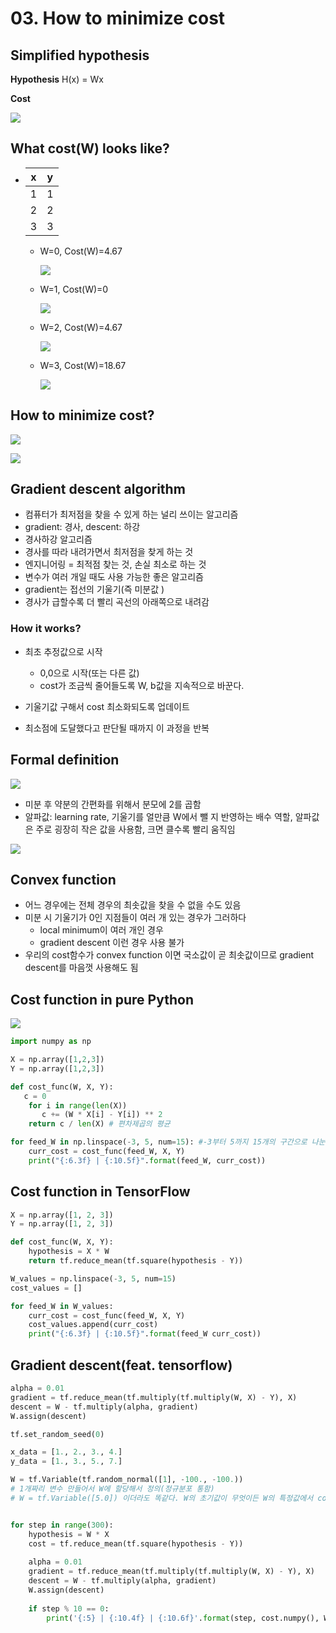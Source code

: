# 03. How to minimize cost

## Simplified hypothesis

**Hypothesis** H(x) = Wx

**Cost**              

![](pic/Rgcost.jpg)

## What cost(W) looks like?

- | x    | y    |
  | ---- | ---- |
  | 1    | 1    |
  | 2    | 2    |
  | 3    | 3    |

  - W=0, Cost(W)=4.67

    ![](pic/cost_0.PNG)

  - W=1, Cost(W)=0

    ![](pic/cost_1.PNG)

  - W=2, Cost(W)=4.67

    ![](pic/cost_2.PNG)

  - W=3, Cost(W)=18.67

    ![](pic/cost_3.PNG) 

## How to minimize cost?

![](pic/Rgcost.jpg)

![](pic/cost_g.PNG)

## Gradient descent algorithm

- 컴퓨터가 최저점을 찾을 수 있게 하는 널리 쓰이는 알고리즘
- gradient: 경사, descent: 하강
- 경사하강 알고리즘
- 경사를 따라 내려가면서 최저점을 찾게 하는 것
- 엔지니어링 = 최적점 찾는 것, 손실 최소로 하는 것
- 변수가 여러 개일 때도 사용 가능한 좋은 알고리즘
- gradient는 접선의 기울기(즉 미분값 )
- 경사가 급할수록 더 빨리 곡선의 아래쪽으로 내려감

### How it works?

- 최초 추정값으로 시작
  - 0,0으로 시작(또는 다른 값)
  - cost가 조금씩 줄어들도록 W, b값을 지속적으로 바꾼다. 

- 기울기값 구해서 cost 최소화되도록 업데이트
- 최소점에 도달했다고 판단될 때까지 이 과정을 반복

## Formal definition

![](pic/fd_1.PNG)

- 미분 후 약분의 간편화를 위해서 분모에 2를 곱함
- 알파값: learning rate, 기울기를 얼만큼 W에서 뺄 지 반영하는 배수 역할, 알파값은 주로 굉장히 작은 값을 사용함, 크면 클수록 빨리 움직임 

![](pic/fd_2.PNG)

## Convex function

- 어느 경우에는 전체 경우의 최솟값을 찾을 수 없을 수도 있음
- 미분 시 기울기가 0인 지점들이 여러 개 있는 경우가 그러하다
  - local minimum이 여러 개인 경우
  - gradient descent 이런 경우 사용 불가
- 우리의 cost함수가 convex function 이면 국소값이 곧 최솟값이므로 gradient descent를 마음껏 사용해도 됨

## Cost function in pure Python

![](pic/Rgcost.jpg)

 ```python
 import numpy as np
 
 X = np.array([1,2,3])
 Y = np.array([1,2,3])
 
 def cost_func(W, X, Y):
 	c = 0
     for i in range(len(X))
     	c += (W * X[i] - Y[i]) ** 2
     return c / len(X) # 편차제곱의 평균
 
 for feed_W in np.linspace(-3, 5, num=15): #-3부터 5까지 15개의 구간으로 나눈다
     curr_cost = cost_func(feed_W, X, Y)
     print("{:6.3f} | {:10.5f}".format(feed_W, curr_cost))
 ```

## Cost function in TensorFlow

```python
X = np.array([1, 2, 3])
Y = np.array([1, 2, 3])

def cost_func(W, X, Y):
    hypothesis = X * W
    return tf.reduce_mean(tf.square(hypothesis - Y))

W_values = np.linspace(-3, 5, num=15)
cost_values = []

for feed_W in W_values:
    curr_cost = cost_func(feed_W, X, Y)
    cost_values.append(curr_cost)
    print("{:6.3f} | {:10.5f}".format(feed_W curr_cost))
```

## Gradient descent(feat. tensorflow)

```python
alpha = 0.01
gradient = tf.reduce_mean(tf.multiply(tf.multiply(W, X) - Y), X)
descent = W - tf.multiply(alpha, gradient)
W.assign(descent)
```



 ```python
 tf.set_random_seed(0)
 
 x_data = [1., 2., 3., 4.]
 y_data = [1., 3., 5., 7.]
 
 W = tf.Variable(tf.random_normal([1], -100., -100.))
 # 1개짜리 변수 만들어서 W에 할당해서 정의(정규분포 통함)
 # W = tf.Variable([5.0]) 이더라도 똑같다. W의 초기값이 무엇이든 W의 특정값에서 cost는 0이 된다.
 
 
 for step in range(300):
     hypothesis = W * X
     cost = tf.reduce_mean(tf.square(hypothesis - Y))
     
     alpha = 0.01
     gradient = tf.reduce_mean(tf.multiply(tf.multiply(W, X) - Y), X)
     descent = W - tf.multiply(alpha, gradient)
     W.assign(descent)
     
     if step % 10 == 0:
         print('{:5} | {:10.4f} | {:10.6f}'.format(step, cost.numpy(), W.numpy()[0]))
 ```
